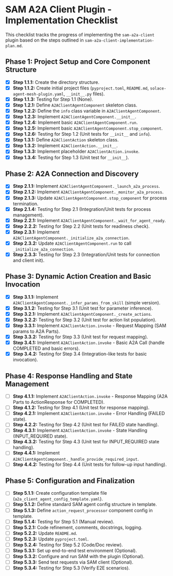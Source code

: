 # SAM A2A Client Plugin - Implementation Checklist

This checklist tracks the progress of implementing the `sam-a2a-client` plugin based on the steps outlined in `sam-a2a-client-implementation-plan.md`.

## Phase 1: Project Setup and Core Component Structure

- [x] **Step 1.1.1:** Create the directory structure.
- [x] **Step 1.1.2:** Create initial project files (`pyproject.toml`, `README.md`, `solace-agent-mesh-plugin.yaml`, `__init__.py` files).
- [x] **Step 1.1.3:** Testing for Step 1.1 (None).
- [x] **Step 1.2.1:** Define `A2AClientAgentComponent` skeleton class.
- [x] **Step 1.2.2:** Define the `info` class variable in `A2AClientAgentComponent`.
- [x] **Step 1.2.3:** Implement `A2AClientAgentComponent.__init__`.
- [x] **Step 1.2.4:** Implement basic `A2AClientAgentComponent.run`.
- [x] **Step 1.2.5:** Implement basic `A2AClientAgentComponent.stop_component`.
- [x] **Step 1.2.6:** Testing for Step 1.2 (Unit tests for `__init__` and `info`).
- [x] **Step 1.3.1:** Define `A2AClientAction` skeleton class.
- [x] **Step 1.3.2:** Implement `A2AClientAction.__init__`.
- [x] **Step 1.3.3:** Implement placeholder `A2AClientAction.invoke`.
- [x] **Step 1.3.4:** Testing for Step 1.3 (Unit test for `__init__`).

## Phase 2: A2A Connection and Discovery

- [x] **Step 2.1.1:** Implement `A2AClientAgentComponent._launch_a2a_process`.
- [x] **Step 2.1.2:** Implement `A2AClientAgentComponent._monitor_a2a_process`.
- [x] **Step 2.1.3:** Update `A2AClientAgentComponent.stop_component` for process termination.
- [x] **Step 2.1.4:** Testing for Step 2.1 (Integration/Unit tests for process management).
- [x] **Step 2.2.1:** Implement `A2AClientAgentComponent._wait_for_agent_ready`.
- [x] **Step 2.2.2:** Testing for Step 2.2 (Unit tests for readiness check).
- [x] **Step 2.3.1:** Implement `A2AClientAgentComponent._initialize_a2a_connection`.
- [x] **Step 2.3.2:** Update `A2AClientAgentComponent.run` to call `_initialize_a2a_connection`.
- [x] **Step 2.3.3:** Testing for Step 2.3 (Integration/Unit tests for connection and client init).

## Phase 3: Dynamic Action Creation and Basic Invocation

- [x] **Step 3.1.1:** Implement `A2AClientAgentComponent._infer_params_from_skill` (simple version).
- [x] **Step 3.1.2:** Testing for Step 3.1 (Unit test for parameter inference).
- [x] **Step 3.2.1:** Implement `A2AClientAgentComponent._create_actions`.
- [x] **Step 3.2.2:** Testing for Step 3.2 (Unit test for action list population).
- [x] **Step 3.3.1:** Implement `A2AClientAction.invoke` - Request Mapping (SAM params to A2A Parts).
- [x] **Step 3.3.2:** Testing for Step 3.3 (Unit test for request mapping).
- [x] **Step 3.4.1:** Implement `A2AClientAction.invoke` - Basic A2A Call (handle COMPLETED and basic errors).
- [x] **Step 3.4.2:** Testing for Step 3.4 (Integration-like tests for basic invocation).

## Phase 4: Response Handling and State Management

- [ ] **Step 4.1.1:** Implement `A2AClientAction.invoke` - Response Mapping (A2A Parts to ActionResponse for COMPLETED).
- [ ] **Step 4.1.2:** Testing for Step 4.1 (Unit test for response mapping).
- [ ] **Step 4.2.1:** Implement `A2AClientAction.invoke` - Error Handling (FAILED state).
- [ ] **Step 4.2.2:** Testing for Step 4.2 (Unit test for FAILED state handling).
- [ ] **Step 4.3.1:** Implement `A2AClientAction.invoke` - State Handling (INPUT_REQUIRED state).
- [ ] **Step 4.3.2:** Testing for Step 4.3 (Unit test for INPUT_REQUIRED state handling).
- [ ] **Step 4.4.1:** Implement `A2AClientAgentComponent._handle_provide_required_input`.
- [ ] **Step 4.4.2:** Testing for Step 4.4 (Unit tests for follow-up input handling).

## Phase 5: Configuration and Finalization

- [ ] **Step 5.1.1:** Create configuration template file (`a2a_client_agent_config_template.yaml`).
- [ ] **Step 5.1.2:** Define standard SAM agent config structure in template.
- [ ] **Step 5.1.3:** Define `action_request_processor` component config in template.
- [ ] **Step 5.1.4:** Testing for Step 5.1 (Manual review).
- [ ] **Step 5.2.1:** Code refinement, comments, docstrings, logging.
- [ ] **Step 5.2.2:** Update `README.md`.
- [ ] **Step 5.2.3:** Update `pyproject.toml`.
- [ ] **Step 5.2.4:** Testing for Step 5.2 (Code/Doc review).
- [ ] **Step 5.3.1:** Set up end-to-end test environment (Optional).
- [ ] **Step 5.3.2:** Configure and run SAM with the plugin (Optional).
- [ ] **Step 5.3.3:** Send test requests via SAM client (Optional).
- [ ] **Step 5.3.4:** Testing for Step 5.3 (Verify E2E scenarios).
